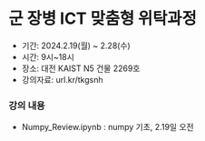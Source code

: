# 군 장병 ICT 맞춤형 위탁과정

- 기간: 2024.2.19(월) ~ 2.28(수)
- 시간: 9시~18시
- 장소: 대전 KAIST N5 건물 2269호 
- 강의자료: url.kr/tkgsnh

### 강의 내용
- Numpy_Review.ipynb : numpy 기초, 2.19일 오전
